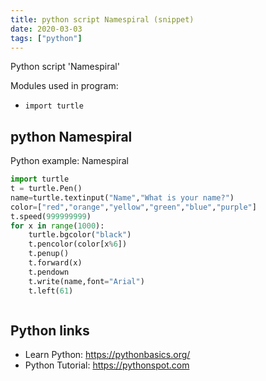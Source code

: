 ```yaml
---
title: python script Namespiral (snippet)
date: 2020-03-03
tags: ["python"]
---
```

Python script 'Namespiral'


Modules used in program: 
* `import turtle`

## python Namespiral

Python example: Namespiral

```python
import turtle
t = turtle.Pen()
name=turtle.textinput("Name","What is your name?")
color=["red","orange","yellow","green","blue","purple"]
t.speed(999999999)
for x in range(1000):
    turtle.bgcolor("black")
    t.pencolor(color[x%6])
    t.penup()
    t.forward(x)
    t.pendown
    t.write(name,font="Arial")
    t.left(61)



```

## Python links

- Learn Python: https://pythonbasics.org/
- Python Tutorial: https://pythonspot.com
